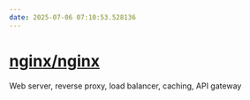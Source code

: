 ```yaml
---
date: 2025-07-06 07:10:53.528136
---
```


# [nginx/nginx](https://github.com/nginx/nginx)

Web server, reverse proxy, load balancer, caching, API gateway